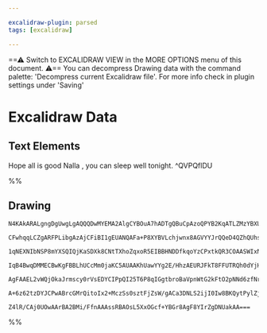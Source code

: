 ```yaml
---

excalidraw-plugin: parsed
tags: [excalidraw]

---
```

==⚠  Switch to EXCALIDRAW VIEW in the MORE OPTIONS menu of this document. ⚠== You can decompress Drawing data with the command palette: 'Decompress current Excalidraw file'. For more info check in plugin settings under 'Saving'


# Excalidraw Data
## Text Elements
Hope all is good Nalla , you can sleep well tonight. ^QVPQflDU

%%
## Drawing
```compressed-json
N4KAkARALgngDgUwgLgAQQQDwMYEMA2AlgCYBOuA7hADTgQBuCpAzoQPYB2KqATLZMzYBXUtiRoIACyhQ4zZAHoFAc0JRJQgEYA6bGwC2CgF7N6hbEcK4OCtptbErHALRY8RMpWdx8Q1TdIEfARcZgRmBShcZQUebTieGjoghH0EDihmbgBtcDBQMELoeHF0KCwoJMLIRhZ2LjQARgBWAHZ+ItrWTgA5TjFuHgAGADYAZhHGseaAFhGOyEIOYixu

CFwhqqLCZgARFPLibgAzAjCFiBI1gEUANQAFa+P8XYBVLchjwnx8AGVYYJrQQeD4QZhQUhsADWCAA6iR1IMLuDITD/jBARJgVcLpC/JIOOEsk0Lmw4LhsGoYNxGkMhhdrMpMah6XlIJhuM4eDwxtoxgBOQX8sYADn5IxmIpmoou1LQXP5cVarXGIp5wpmM1myIh0IQAGE2Pg2KQ1gBiRoIS2W0GaClQ5R45aG42miQQ6zMcmBDKgigIyTcOa8kaK

1qNEXNIbNSP8mYXSQIQjKaSDXk8CNtTXhoZqxoR5EIBBHNDDfkqoYzCPxtkQR3COAASWIxNQ2QAuhdjuQ0s3uBwhD9ccJloTmK2B0Pa5oR8QAKLBNIZVsdi5CODEXCHGnhtUikW55oZ/kXIgcKH9wf4U9sbAwkuoU74c6146cKC/QhGUoR7RZ2NtCMIojM0obNF274AGK4Po3xyqgjQXOUmCVBIAASZIIKgBD4KgOyoMobBsMQqA9DhuCoNQqAwM

IqB4BwqDMMECBwKgFBBLhUCcMm0jaKC5AUAAKhUawYYg2E/HhzAEURJFkT8FFUTRQh0dYjHMax7GSVxHA8VAfFIRUACCRDKA06DBMclQXLUUDmAQJnJuZ0BkqCegZLgSxMH2aCTtetYmsmSwEMJKGiZhEm4fhhHEaR5GUdRtH0epRaaRxqA6XpBm1rgQhcQASuEX6lBCQgIKeXloUmKaoQh8TNHkAC+4CdnQuBwHA/xbqUBSQOoqSlBApmph0DCE

AgFAAEL2vWQjOkaJrmscy0rVsEDYCIPpQI25T6P8qIGgtbroBaVpnWtG2kFtO2pNNd6zfNrprB6HBergW0XZt6TbbtkHfH8AKDdiRyjZd127fterwsQiKlqDX0ZDde26migNAkaOJ5OtCM/ak+XCCmY6tohWNg99SMAPLkpSsA0nS8NXeTv1QTBcE0gz4OpJB76ft+gyskUZOI7toVQI5ZlrJZ1mkzjSNdaQYtXWwFCJrgD5+RzTOpHOyxGUrKsh

A+6z62tzDYJCPwABrcGMrQitoIx2+MczSs0sztFjZsW/gACa3DNLS2ijI0Iw8BKQytPylZjKNRhEfo3C9TUBBlYMTWa8LeOzkTaxOiDWOOiQvOlBrBekCQLqLWgScQJNRpG2a+r8k3TeQZBoKFcog7veac67H3fdtxA6cy4zGSQzCVN2ZwE5XqNcCBGYwjMAA4uXxDF5eU5FN2MEIIVyxMEsyiJ7W6S4JowQPqV5W1tgRBwNwN8XBwe9P6QZWknl

Z4lR/CAj0UOwAArBA2BMi/FfnAAAssRBAOsL5XxOGcf+YBGr8AgF8YIrZgDNUakAA===
```
%%